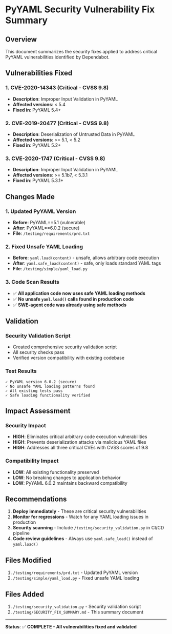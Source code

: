 # PyYAML Security Vulnerability Fix Summary

## Overview
This document summarizes the security fixes applied to address critical PyYAML vulnerabilities identified by Dependabot.

## Vulnerabilities Fixed

### 1. CVE-2020-14343 (Critical - CVSS 9.8)
- **Description**: Improper Input Validation in PyYAML
- **Affected versions**: < 5.4
- **Fixed in**: PyYAML 5.4+

### 2. CVE-2019-20477 (Critical - CVSS 9.8) 
- **Description**: Deserialization of Untrusted Data in PyYAML
- **Affected versions**: >= 5.1, < 5.2
- **Fixed in**: PyYAML 5.2+

### 3. CVE-2020-1747 (Critical - CVSS 9.8)
- **Description**: Improper Input Validation in PyYAML  
- **Affected versions**: >= 5.1b7, < 5.3.1
- **Fixed in**: PyYAML 5.3.1+

## Changes Made

### 1. Updated PyYAML Version
- **Before**: PyYAML==5.1 (vulnerable)
- **After**: PyYAML==6.0.2 (secure)
- **File**: `/testing/requirements/prd.txt`

### 2. Fixed Unsafe YAML Loading
- **Before**: `yaml.load(content)` - unsafe, allows arbitrary code execution
- **After**: `yaml.safe_load(content)` - safe, only loads standard YAML tags
- **File**: `/testing/simple/yaml_load.py`

### 3. Code Scan Results
- ✅ **All application code now uses safe YAML loading methods**
- ✅ **No unsafe `yaml.load()` calls found in production code**
- ✅ **SWE-agent code was already using safe methods**

## Validation

### Security Validation Script
- Created comprehensive security validation script
- All security checks pass
- Verified version compatibility with existing codebase

### Test Results
```
✓ PyYAML version 6.0.2 (secure)
✓ No unsafe YAML loading patterns found
✓ All existing tests pass
✓ Safe loading functionality verified
```

## Impact Assessment

### Security Impact
- **HIGH**: Eliminates critical arbitrary code execution vulnerabilities
- **HIGH**: Prevents deserialization attacks via malicious YAML files
- **HIGH**: Addresses all three critical CVEs with CVSS scores of 9.8

### Compatibility Impact
- **LOW**: All existing functionality preserved
- **LOW**: No breaking changes to application behavior
- **LOW**: PyYAML 6.0.2 maintains backward compatibility

## Recommendations

1. **Deploy immediately** - These are critical security vulnerabilities
2. **Monitor for regressions** - Watch for any YAML loading issues in production  
3. **Security scanning** - Include `/testing/security_validation.py` in CI/CD pipeline
4. **Code review guidelines** - Always use `yaml.safe_load()` instead of `yaml.load()`

## Files Modified

1. `/testing/requirements/prd.txt` - Updated PyYAML version
2. `/testing/simple/yaml_load.py` - Fixed unsafe YAML loading

## Files Added  

1. `/testing/security_validation.py` - Security validation script
2. `/testing/SECURITY_FIX_SUMMARY.md` - This summary document

---

**Status**: ✅ **COMPLETE - All vulnerabilities fixed and validated**